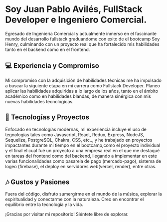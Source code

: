 # Soy Juan Pablo Avilés, FullStack Developer e Ingeniero Comercial.

Egresado de Ingeniería Comercial y actualmente inmerso en el fascinante mundo del desarrollo fullstack graduandome con exito de el bootcamp Soy Henry, culminando con un proyecto real que ha fortalecido mis habilidades tanto en el backend como en el frontend.

## 💻 Experiencia y Compromiso
Mi compromiso con la adquisición de habilidades técnicas me ha impulsado a buscar la siguiente etapa en mi carrera como Fullstack Developer. Planeo aplicar las habilidades adquiridas a lo largo de los años, tanto en el ámbito académico como en habilidades blandas, de manera sinérgica con mis nuevas habilidades tecnológicas.

## 🚀 Tecnologías y Proyectos
Enfocado en tecnologías modernas, mi experiencia incluye el uso de tegnologias tales como Javascript, React, Redux, Express, NodeJS, Sequelize, PostgreSQL, Chakra, CSS, etc.., y he trabajado en proyectos impactantes durante mi tiempo en el bootcamp,como el proyecto individual y el final el cual fué un proyecto a una empresa real en el que me destaqué en tareas del frontend como del backend, llegando a implementar en este varias funcionalidades como pasarela de pago (mercado-pago), sistema de logeo (firebase), el deploy en servidores web(vercel, render), entre otras.

## 🎶 Gustos y Pasiones
Fuera del código, disfruto sumergirme en el mundo de la música, explorar la espiritualidad y conectarme con la naturaleza. Creo en encontrar el equilibrio entre la tecnología y la vida.

¡Gracias por visitar mi repositorio! Siéntete libre de explorar.
